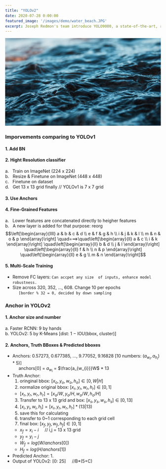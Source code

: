```yaml
---
title: "YOLOv2"
date: 2020-07-28 0:00:00
featured_image: '/images/demo/water_beach.JPG'
excerpt: Joseph Redmon's team introduce YOLO9000, a state-of-the-art, real-time object detection system that can detect over 9000 object categories.
---
```

<head>
    <script src="https://cdn.mathjax.org/mathjax/latest/MathJax.js?config=TeX-AMS-MML_HTMLorMML" type="text/javascript"></script>
    <script type="text/x-mathjax-config">
        MathJax.Hub.Config({
            tex2jax: {
            skipTags: ['script', 'noscript', 'style', 'textarea', 'pre'],
            inlineMath: [['$','$']]
            }
        });
    </script>
</head>

![image](/images/demo/water_beach.JPG)

### Imporvements comparing to YOLOv1
#### 1. Add BN
#### 2. Hight Resolution classifier
a. &nbsp;&nbsp;Train on ImageNet (224 x 224)<br>
b. &nbsp;&nbsp;Resize & Finetune on ImageNet (448 x 448)<br>
c. &nbsp;&nbsp;Finetune on dataset<br>
d. &nbsp;&nbsp;Get 13 x 13 grid finally   // YOLOv1 is 7 x 7 grid
#### 3. Use Anchors
#### 4. Fine-Grained Features
a. &nbsp;&nbsp;Lower features are concatenated directly to heigher features<br>
b. &nbsp;&nbsp;A new layer is added for that purpose: reorg<br>
$$\left[\begin{array}{llll}
a & b & c & d \\
e & f & g & h \\
i & j & k & l \\
m & n & o & p
\end{array}\right] \quad===>\quad\left[\begin{array}{ll}
a & c \\
i & k
\end{array}\right] \quad\left[\begin{array}{ll}
b & d \\
j & l
\end{array}\right] \quad\left[\begin{array}{ll}
f & h \\
n & p
\end{array}\right] \quad\left[\begin{array}{ll}
e & g \\
m & n
\end{array}\right]$$

#### 5. Multi-Scale Training
* Remove FC layers: `Can accpet any size  of inputs, enhance model robustness.`
* Size across 320, 352, ..., 608. Change 10 per epochs<br>
&nbsp;&nbsp;&nbsp;&nbsp;&nbsp;`[border % 32 = 0, decided by down sampling`

### Anchor in YOLOv2
#### 1. Anchor size and number
a. Faster RCNN: 9 by hands<br>
b. YOLOv2: 5 by K-Means [dist:  1 − IOU(bbox, cluster)]

#### 2. Anchors, Truth BBoxes & Predicted bboxes
* Anchors: 0.57273, 0.677385, ..., 9.77052, 9.16828 [10 numbers: ($a_{w_{i}}, a_{h_{i}}$) * 5)]<br>
&nbsp;&nbsp;&nbsp;&nbsp;&nbsp;anchors[0] = $a_{w_{i}}$ = $\frac{a_{w_{i}}}W$ * 13
* Truth Anchor:
  1. oringinal bbox: $[x_{o}, y_{o}, w_{o}, h_{o}]\in[0, W|H]$
  2. normalize original bbox: $[x_{r}, y_{r}, w_{r}, h_{r}]\in[0, 1]$
    *  $[x_{r}, y_{r}, w_{r}, h_{r}] = [x_{o}/W, y_{o}/H, w_{o}/W, h_{o}/H]$
  3. Transfer to 13 x 13 grid and box: $[x_{s}, y_{s}, w_{s}, h_{s}]\in[0, 13]$
    1. $[x_{i}, y_{i}, w_{i}, h_{i}] = [x_{r}, y_{r}, w_{r}, h_{r}] * (13|13)$
    2. save this for calculating
    3. transfer to 0~1 corresponding to each grid cell
  4. final box: $[x_{f}, y_{f}, w_{f}, h_{f}]\in[0, 1]$
    * $x_{f} = x_{i} - i$ &nbsp;&nbsp;&nbsp;&nbsp;// i,j = 13 x 13 grid
    * $y_{f} = y_{i} - j$
    * $W_{f} = log(W/anchors[0])$
    * $H_{f} = log(H/anchors[1])$
* Predicted Anchor:
  1.
* Output of YOLOv2: [0: 25] &nbsp;&nbsp;&nbsp;&nbsp;//B*(5+C)
